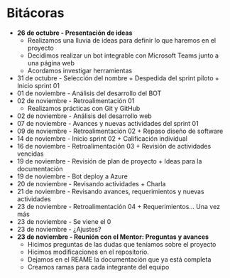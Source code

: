 # Bitácoras  

- **26 de octubre - Presentación de ideas**
  - Realizamos una lluvia de ideas para definir lo que haremos en el proyecto
  - Decidimos realizar un bot integrable con Microsoft Teams junto a una página web
  - Acordamos investigar herramientas 
- 31 de octubre - Selección del nombre + Despedida del sprint piloto + Inicio sprint 01
- 01 de noviembre - Análisis del desarrollo del BOT
- 02 de noviembre - Retroalimentación 01
  - Realizamos prácticas con Git y GitHub
- 02 de noviembre - Análisis del desarrollo web
- 07 de noviembre - Avances y nuevas actividades del sprint 01
- 09 de noviembre - Retroalimentación 02 + Repaso diseño de software
- 14 de noviembre - Inicio sprint 02 + Calificación individual
- 16 de noviembre - Retroalimentación 03 + Revisión de actividades vencidas
- 19 de noviembre - Revisión de plan de proyecto + Ideas para la documentación
- 19 de noviembre - Bot deploy a Azure 
- 20 de noviembre - Revisando actividades + Charla
- 21 de noviembre - Revisando avances, requerimientos y nuevas actividades
- 23 de noviembre - Retroalimentación 04 + Requerimientos... Una vez más
- 23 de noviembre - Se viene el 0
- 23 de noviembre - ¿Ajustes?
- **23 de noviembre - Reunión con el Mentor: Preguntas y avances**
  - Hicimos preguntas de las dudas que teníamos sobre el proyecto
  - Hicimos modificaciones en el repositorio. 
  - Dejamos en el REAME la documentación que ya está completa
  - Creamos ramas para cada integrante del equipo

